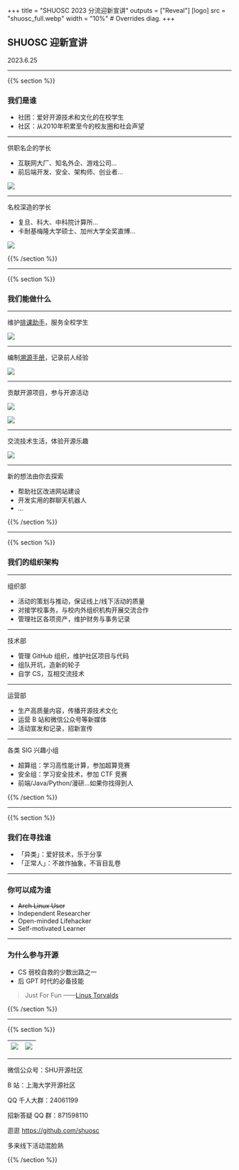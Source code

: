 +++
title = "SHUOSC 2023 分流迎新宣讲"
outputs = ["Reveal"]
[logo]
src = "shuosc_full.webp"
width = "10%" # Overrides diag.
+++

## SHUOSC 迎新宣讲

2023.6.25

---

{{% section %}}

### 我们是谁

- 社团：爱好开源技术和文化的在校学生
- 社区：从2010年积累至今的校友圈和社会声望
  
---

供职名企的学长

- 互联网大厂、知名外企、游戏公司...
- 前后端开发、安全、架构师、创业者...

![](zzy.webp)

---

名校深造的学长

- 复旦、科大、中科院计算所...
- 卡耐基梅隆大学硕士、加州大学全奖直博...

![](lth.webp)

{{% /section %}}

---

{{% section %}}

### 我们能做什么

---

维护[排课助手](https://github.com/shuosc/shu-scheduling-helper/tree/v3)，服务全校学生

[![](xk.webp)](https://xk.shuosc.com/)

---

编制[溯源手册](https://shuosc.github.io/fly/)，记录前人经验

![](https://user-images.githubusercontent.com/100942238/209382842-8189947a-d228-473e-b21b-938e630fafd7.png)

---

贡献开源项目，参与开源活动

[![](GSoC_logo.svg)](https://summerofcode.withgoogle.com/get-started)

[![](OSPP_logo_zh.webp)](https://summer-ospp.ac.cn/help/student/)

---

交流技术生活，体验开源乐趣

[![](linux_party.webp)](https://shuosc.github.io/slides/2306-linux-party/)

--- 

新的想法由你去探索

- 帮助社区改进网站建设
- 开发实用的群聊天机器人
- ...

{{% /section %}}

---

{{% section %}}

### 我们的组织架构

---

组织部

- 活动的策划与推动，保证线上/线下活动的质量
- 对接学校事务，与校内外组织机构开展交流合作
- 管理社区各项资产，维护财务与事务记录

---

技术部

- 管理 GitHub 组织，维护社区项目与代码
- 组队开坑，造新的轮子
- 自学 CS，互相交流技术

---

运营部

- 生产高质量内容，传播开源技术文化
- 运营 B 站和微信公众号等新媒体
- 活动宣发和记录，招新宣传

---

各类 SIG 兴趣小组

- 超算组：学习高性能计算，参加超算竞赛
- 安全组：学习安全技术，参加 CTF 竞赛
- 前端/Java/Python/漫研...如果你找得到人

{{% /section %}}

---

{{% section %}}

### 我们在寻找谁

- 「异类」：爱好技术，乐于分享
- 「正常人」：不故作抽象，不盲目乱卷

---

### 你可以成为谁

- ~~Arch Linux User~~
- Independent Researcher
- Open-minded Lifehacker
- Self-motivated Learner

---

### 为什么参与开源

- CS 弱校自救的少数出路之一
- 后 GPT 时代的必备技能

> Just For Fun 
> ——[Linus Torvalds](https://en.wikipedia.org/wiki/Linus_Torvalds#Bibliography)


{{% /section %}}

---

{{% section %}}

| ![](qq_group.webp) | ![](qq_newstu_2023.webp) | 
| ---- | ---- |

---

微信公众号：SHU开源社区

B 站：上海大学开源社区

QQ 千人大群：24061199

招新答疑 QQ 群：871598110

逛逛 https://github.com/shuosc

多来线下活动混脸熟

{{% /section %}}